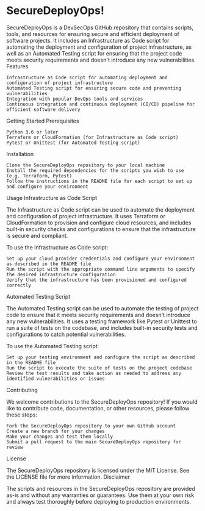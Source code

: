 # SecureDeployOps!



SecureDeployOps is a DevSecOps GitHub repository that contains scripts, tools, and resources for ensuring secure and efficient deployment of software projects. It includes an Infrastructure as Code script for automating the deployment and configuration of project infrastructure, as well as an Automated Testing script for ensuring that the project code meets security requirements and doesn't introduce any new vulnerabilities.
Features

    Infrastructure as Code script for automating deployment and configuration of project infrastructure
    Automated Testing script for ensuring secure code and preventing vulnerabilities
    Integration with popular DevOps tools and services
    Continuous integration and continuous deployment (CI/CD) pipeline for efficient software delivery

Getting Started
Prerequisites

    Python 3.6 or later
    Terraform or CloudFormation (for Infrastructure as Code script)
    Pytest or Unittest (for Automated Testing script)

Installation

    Clone the SecureDeployOps repository to your local machine
    Install the required dependencies for the scripts you wish to use (e.g. Terraform, Pytest)
    Follow the instructions in the README file for each script to set up and configure your environment

Usage
Infrastructure as Code Script

The Infrastructure as Code script can be used to automate the deployment and configuration of project infrastructure. It uses Terraform or CloudFormation to provision and configure cloud resources, and includes built-in security checks and configurations to ensure that the infrastructure is secure and compliant.

To use the Infrastructure as Code script:

    Set up your cloud provider credentials and configure your environment as described in the README file
    Run the script with the appropriate command line arguments to specify the desired infrastructure configuration
    Verify that the infrastructure has been provisioned and configured correctly

Automated Testing Script

The Automated Testing script can be used to automate the testing of project code to ensure that it meets security requirements and doesn't introduce any new vulnerabilities. It uses a testing framework like Pytest or Unittest to run a suite of tests on the codebase, and includes built-in security tests and configurations to catch potential vulnerabilities.

To use the Automated Testing script:

    Set up your testing environment and configure the script as described in the README file
    Run the script to execute the suite of tests on the project codebase
    Review the test results and take action as needed to address any identified vulnerabilities or issues

Contributing

We welcome contributions to the SecureDeployOps repository! If you would like to contribute code, documentation, or other resources, please follow these steps:

    Fork the SecureDeployOps repository to your own GitHub account
    Create a new branch for your changes
    Make your changes and test them locally
    Submit a pull request to the main SecureDeployOps repository for review

License

The SecureDeployOps repository is licensed under the MIT License. See the LICENSE file for more information.
Disclaimer

The scripts and resources in the SecureDeployOps repository are provided as-is and without any warranties or guarantees. Use them at your own risk and always test thoroughly before deploying to production environments.
